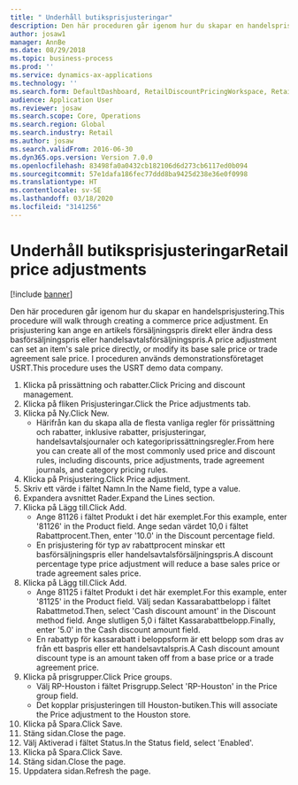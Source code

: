 ```yaml
---
title: " Underhåll butiksprisjusteringar"
description: Den här proceduren går igenom hur du skapar en handelsprisjustering.
author: josaw1
manager: AnnBe
ms.date: 08/29/2018
ms.topic: business-process
ms.prod: ''
ms.service: dynamics-ax-applications
ms.technology: ''
ms.search.form: DefaultDashboard, RetailDiscountPricingWorkspace, RetailPeriodicDiscount, RetailDiscountPriceGroup
audience: Application User
ms.reviewer: josaw
ms.search.scope: Core, Operations
ms.search.region: Global
ms.search.industry: Retail
ms.author: josaw
ms.search.validFrom: 2016-06-30
ms.dyn365.ops.version: Version 7.0.0
ms.openlocfilehash: 83498fa0a0432cb182106d6d273cb6117ed0b094
ms.sourcegitcommit: 57e1dafa186fec77ddd8ba9425d238e36e0f0998
ms.translationtype: HT
ms.contentlocale: sv-SE
ms.lasthandoff: 03/18/2020
ms.locfileid: "3141256"
---
```

# <a name="retail-price-adjustments"></a><span data-ttu-id="446eb-103"> Underhåll butiksprisjusteringar</span><span class="sxs-lookup"><span data-stu-id="446eb-103">Retail price adjustments</span></span>

[!include [banner](../includes/banner.md)]

<span data-ttu-id="446eb-104">Den här proceduren går igenom hur du skapar en handelsprisjustering.</span><span class="sxs-lookup"><span data-stu-id="446eb-104">This procedure will walk through creating a commerce price adjustment.</span></span> <span data-ttu-id="446eb-105">En prisjustering kan ange en artikels försäljningspris direkt eller ändra dess basförsäljningspris eller handelsavtalsförsäljningspris.</span><span class="sxs-lookup"><span data-stu-id="446eb-105">A price adjustment can set an item's sale price directly, or modify its base sale price or trade agreement sale price.</span></span> <span data-ttu-id="446eb-106">I proceduren används demonstrationsföretaget USRT.</span><span class="sxs-lookup"><span data-stu-id="446eb-106">This procedure uses the USRT demo data company.</span></span>

1. <span data-ttu-id="446eb-107">Klicka på prissättning och rabatter.</span><span class="sxs-lookup"><span data-stu-id="446eb-107">Click Pricing and discount management.</span></span>
2. <span data-ttu-id="446eb-108">Klicka på fliken Prisjusteringar.</span><span class="sxs-lookup"><span data-stu-id="446eb-108">Click the Price adjustments tab.</span></span>
3. <span data-ttu-id="446eb-109">Klicka på Ny.</span><span class="sxs-lookup"><span data-stu-id="446eb-109">Click New.</span></span>
    * <span data-ttu-id="446eb-110">Härifrån kan du skapa alla de flesta vanliga regler för prissättning och rabatter, inklusive rabatter, prisjusteringar, handelsavtalsjournaler och kategoriprissättningsregler.</span><span class="sxs-lookup"><span data-stu-id="446eb-110">From here you can create all of the most commonly used price and discount rules, including discounts, price adjustments, trade agreement journals, and category pricing rules.</span></span>  
4. <span data-ttu-id="446eb-111">Klicka på Prisjustering.</span><span class="sxs-lookup"><span data-stu-id="446eb-111">Click Price adjustment.</span></span>
5. <span data-ttu-id="446eb-112">Skriv ett värde i fältet Namn.</span><span class="sxs-lookup"><span data-stu-id="446eb-112">In the Name field, type a value.</span></span>
6. <span data-ttu-id="446eb-113">Expandera avsnittet Rader.</span><span class="sxs-lookup"><span data-stu-id="446eb-113">Expand the Lines section.</span></span>
7. <span data-ttu-id="446eb-114">Klicka på Lägg till.</span><span class="sxs-lookup"><span data-stu-id="446eb-114">Click Add.</span></span>
    * <span data-ttu-id="446eb-115">Ange 81126 i fältet Produkt i det här exemplet.</span><span class="sxs-lookup"><span data-stu-id="446eb-115">For this example, enter '81126' in the Product field.</span></span> <span data-ttu-id="446eb-116">Ange sedan värdet 10,0 i fältet Rabattprocent.</span><span class="sxs-lookup"><span data-stu-id="446eb-116">Then, enter '10.0' in the Discount percentage field.</span></span>  
    * <span data-ttu-id="446eb-117">En prisjustering för typ av rabattprocent minskar ett basförsäljningspris eller handelsavtalsförsäljningspris.</span><span class="sxs-lookup"><span data-stu-id="446eb-117">A discount percentage type price adjustment will reduce a base sales price or trade agreement sales price.</span></span>  
8. <span data-ttu-id="446eb-118">Klicka på Lägg till.</span><span class="sxs-lookup"><span data-stu-id="446eb-118">Click Add.</span></span>
    * <span data-ttu-id="446eb-119">Ange 81125 i fältet Produkt i det här exemplet.</span><span class="sxs-lookup"><span data-stu-id="446eb-119">For this example, enter '81125' in the Product field.</span></span> <span data-ttu-id="446eb-120">Välj sedan Kassarabattbelopp i fältet Rabattmetod.</span><span class="sxs-lookup"><span data-stu-id="446eb-120">Then, select 'Cash discount amount' in the Discount method field.</span></span>    <span data-ttu-id="446eb-121">Ange slutligen 5,0 i fältet Kassarabattbelopp.</span><span class="sxs-lookup"><span data-stu-id="446eb-121">Finally, enter '5.0' in the Cash discount amount field.</span></span>  
    * <span data-ttu-id="446eb-122">En rabattyp för kassarabatt i beloppsform är ett belopp som dras av från ett baspris eller ett handelsavtalspris.</span><span class="sxs-lookup"><span data-stu-id="446eb-122">A Cash discount amount discount type is an amount taken off from a base price or a trade agreement price.</span></span>  
9. <span data-ttu-id="446eb-123">Klicka på prisgrupper.</span><span class="sxs-lookup"><span data-stu-id="446eb-123">Click Price groups.</span></span>
    * <span data-ttu-id="446eb-124">Välj RP-Houston i fältet Prisgrupp.</span><span class="sxs-lookup"><span data-stu-id="446eb-124">Select 'RP-Houston' in the Price group field.</span></span>  
    * <span data-ttu-id="446eb-125">Det kopplar prisjusteringen till Houston-butiken.</span><span class="sxs-lookup"><span data-stu-id="446eb-125">This will associate the Price adjustment to the Houston store.</span></span>  
10. <span data-ttu-id="446eb-126">Klicka på Spara.</span><span class="sxs-lookup"><span data-stu-id="446eb-126">Click Save.</span></span>
11. <span data-ttu-id="446eb-127">Stäng sidan.</span><span class="sxs-lookup"><span data-stu-id="446eb-127">Close the page.</span></span>
12. <span data-ttu-id="446eb-128">Välj Aktiverad i fältet Status.</span><span class="sxs-lookup"><span data-stu-id="446eb-128">In the Status field, select 'Enabled'.</span></span>
13. <span data-ttu-id="446eb-129">Klicka på Spara.</span><span class="sxs-lookup"><span data-stu-id="446eb-129">Click Save.</span></span>
14. <span data-ttu-id="446eb-130">Stäng sidan.</span><span class="sxs-lookup"><span data-stu-id="446eb-130">Close the page.</span></span>
15. <span data-ttu-id="446eb-131">Uppdatera sidan.</span><span class="sxs-lookup"><span data-stu-id="446eb-131">Refresh the page.</span></span>

